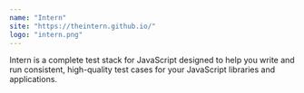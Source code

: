 ```yaml
---
name: "Intern"
site: "https://theintern.github.io/"
logo: "intern.png"
---
```


Intern is a complete test stack for JavaScript designed to help you write and run consistent, high-quality test cases for your JavaScript libraries and applications.
